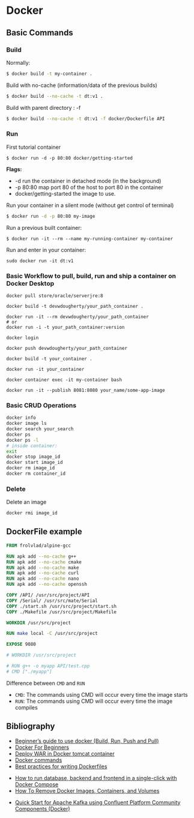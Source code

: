 # Docker

## Basic Commands

### Build

Normally:
```bash
$ docker build -t my-container .
```

Build with no-cache (information/data of the previous builds)
```bash
$ docker build --no-cache -t dt:v1 .
```

Build with parent directory : -f
```bash
$ docker build --no-cache -t dt:v1 -f docker/Dockerfile API
```

### Run

First tutorial container

```
$ docker run -d -p 80:80 docker/getting-started
```

**Flags:**

+ -d run the container in detached mode (in the background)
+ -p 80:80 map port 80 of the host to port 80 in the container
+ docker/getting-started the image to use.

Run your container in a silent mode (without get control of terminal)
```bash
$ docker run -d -p 80:80 my-image
```

Run a previous built container:
```
$ docker run -it --rm --name my-running-container my-container
```

Run and enter in your container:
```
sudo docker run -it dt:v1
```

### Basic Workflow to pull, build, run and ship a container on Docker Desktop

```
docker pull store/oracle/serverjre:8

docker build -t devwdougherty/your_path_container .

docker run -it --rm devwdougherty/your_path_container
# or
docker run -i -t your_path_container:version

docker login

docker push devwdougherty/your_path_container

docker build -t your_container .

docker run -it your_container

docker container exec -it my-container bash

docker run -it --publish 8081:8080 your_name/some-app-image
```

### Basic CRUD Operations

```bash
docker info
docker image ls
docker search your_search
docker ps
docker ps -l
# inside container:
exit
docker stop image_id
docker start image_id
docker rm image_id
docker rm container_id
```

### Delete

Delete an image

```bash
docker rmi image_id
```

## DockerFile example

```dockerfile
FROM frolvlad/alpine-gcc

RUN apk add --no-cache g++
RUN apk add --no-cache cmake
RUN apk add --no-cache make
RUN apk add --no-cache curl
RUN apk add --no-cache nano
RUN apk add --no-cache openssh

COPY /API/ /usr/src/project/API
COPY /Serial/ /usr/src/mate/Serial
COPY ./start.sh /usr/src/project/start.sh
COPY ./Makefile /usr/src/project/Makefile

WORKDIR /usr/src/project

RUN make local -C /usr/src/project

EXPOSE 9080

# WORKDIR /usr/src/project

# RUN g++ -o myapp API/test.cpp
# CMD ["./myapp"]
```

Difference between ```CMD``` and ```RUN```

- ```CMD```: The commands using CMD will occur every time the image starts
- ```RUN```: The commands using CMD will occur every time the image compiles


## Bibliography

* [Beginner’s guide to use docker (Build, Run, Push and Pull)](https://medium.com/@deepakshakya/beginners-guide-to-use-docker-build-run-push-and-pull-4a132c094d75)
* [Docker For Beginners](https://medium.com/the-andela-way/docker-for-beginners-61e8e0ce6a19)
* [Deploy WAR in Docker tomcat container](https://medium.com/@pra4mesh/deploy-war-in-docker-tomcat-container-b52a3baea448)
* [Docker commands](https://github.com/prameshbhattarai/docker-commands)
* [Best practices for writing Dockerfiles](https://docs.docker.com/develop/develop-images/dockerfile_best-practices/)
- [How to run database, backend and frontend in a single-click with Docker Compose](https://medium.com/@wkrzywiec/how-to-run-database-backend-and-frontend-in-a-single-click-with-docker-compose-4bcda66f6de)
- [How To Remove Docker Images, Containers, and Volumes](https://www.digitalocean.com/community/tutorials/how-to-remove-docker-images-containers-and-volumes)
+ [Quick Start for Apache Kafka using Confluent Platform Community Components (Docker)](https://docs.confluent.io/platform/current/quickstart/cos-docker-quickstart.html)
